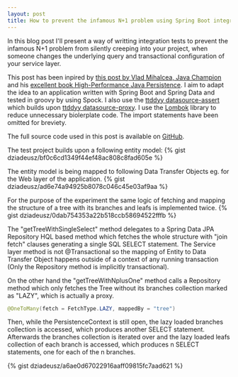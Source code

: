 ```yaml
---
layout: post
title: How to prevent the infamous N+1 problem using Spring Boot integration testing, Spock and a DataSource proxy
---
```


In this blog post I'll present  a way of writting integration tests to prevent the infamous N+1 problem from silently creeping into your project, when someone changes the underlying query and transactional configuration of your service layer. 

This post has been inpired by [this post by Vlad Mihalcea, Java Champion](https://vladmihalcea.com/2014/02/01/how-to-detect-the-n-plus-one-query-problem-during-testing/) and his [excellent book High-Performance Java Persistence](https://www.amazon.com/High-Performance-Java-Persistence-Vlad-Mihalcea/dp/973022823X/ref=sr_1_1?ie=UTF8&qid=1512246851&sr=8-1&keywords=high+performance+java+persistence). I aim to adapt the idea to an application written with Spring Boot and Spring Data and tested in groovy by using Spock. I also use the [ttddyy datasource-assert](https://github.com/ttddyy/datasource-assert) which builds upon [ttddyy datasource-proxy](https://github.com/ttddyy/datasource-proxy). I use the [Lombok](https://projectlombok.org/) library to reduce unnecessary biolerplate code. The import statements have been omitted for breviety. 

The full source code used in this post is available on [GitHub](https://github.com/dziadeusz/n-plus-one-integration-testing).

The test project builds upon a following entity model:
{% gist dziadeusz/bf0c6cd1349f44ef48ac808c8fad605e %}

The entity model is being mapped to following Data Transfer Objects eg. for the Web layer of the application.
{% gist dziadeusz/ad6e74a94925b8078c046c45e03af9aa %}

For the purpose of the experiment the same logic of fetching and mapping the structure of a tree with its branches and leafs is implemented twice. 
{% gist dziadeusz/0dab754353a22b518ccb58694522fffb %}

The "getTreeWithSingleSelect" method delegates to a Spring Data JPA Repository HQL based method which fetches the whole structure with "join fetch" clauses generating a single SQL SELECT statement. The Service layer method is not @Transactional so the mapping of Entity to Data Transfer Object happens outside of a context of any running transaction (Only the Repository method is implicitly transactional).

On the other hand the "getTreeWithNplusOne" method calls a Repository method which only fetches the Tree without its branches collection marked as "LAZY", which is actually a proxy.
```java
@OneToMany(fetch = FetchType.LAZY, mappedBy = "tree")
```
Then, while the PersistenceContext is still open, the lazy loaded branches collection is accessed, which produces another SELECT statement. Afterwards the branches collection is iterated over and the lazy loaded leafs collection of each branch is accessed, which produces n SELECT statements, one for each of the n branches.

{% gist dziadeusz/a6ae0d67022916aaff09815fc7aad621 %}
